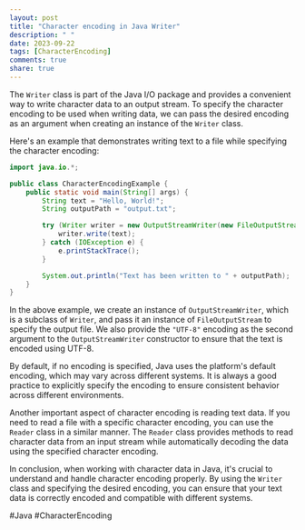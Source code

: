 ```yaml
---
layout: post
title: "Character encoding in Java Writer"
description: " "
date: 2023-09-22
tags: [CharacterEncoding]
comments: true
share: true
---
```


The `Writer` class is part of the Java I/O package and provides a convenient way to write character data to an output stream. To specify the character encoding to be used when writing data, we can pass the desired encoding as an argument when creating an instance of the `Writer` class.

Here's an example that demonstrates writing text to a file while specifying the character encoding:

```java
import java.io.*;

public class CharacterEncodingExample {
    public static void main(String[] args) {
        String text = "Hello, World!";
        String outputPath = "output.txt";

        try (Writer writer = new OutputStreamWriter(new FileOutputStream(outputPath), "UTF-8")) {
            writer.write(text);
        } catch (IOException e) {
            e.printStackTrace();
        }

        System.out.println("Text has been written to " + outputPath);
    }
}
```

In the above example, we create an instance of `OutputStreamWriter`, which is a subclass of `Writer`, and pass it an instance of `FileOutputStream` to specify the output file. We also provide the `"UTF-8"` encoding as the second argument to the `OutputStreamWriter` constructor to ensure that the text is encoded using UTF-8.

By default, if no encoding is specified, Java uses the platform's default encoding, which may vary across different systems. It is always a good practice to explicitly specify the encoding to ensure consistent behavior across different environments.

Another important aspect of character encoding is reading text data. If you need to read a file with a specific character encoding, you can use the `Reader` class in a similar manner. The `Reader` class provides methods to read character data from an input stream while automatically decoding the data using the specified character encoding.

In conclusion, when working with character data in Java, it's crucial to understand and handle character encoding properly. By using the `Writer` class and specifying the desired encoding, you can ensure that your text data is correctly encoded and compatible with different systems.

#Java #CharacterEncoding